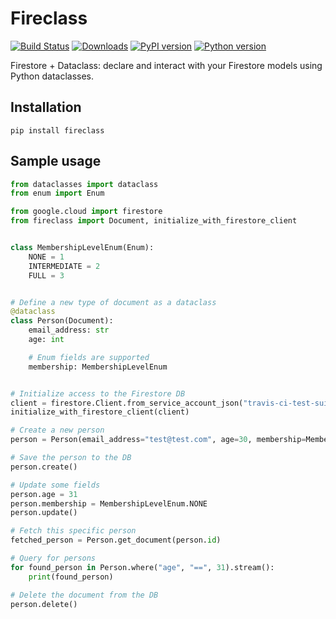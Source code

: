 # Fireclass

[![Build Status](https://travis-ci.org/nabla-c0d3/fireclass.svg?branch=release)](https://travis-ci.org/nabla-c0d3/fireclass)
[![Downloads](https://pepy.tech/badge/fireclass)](https://pepy.tech/badge/fireclass)
[![PyPI version](https://img.shields.io/pypi/v/fireclass.svg)](https://pypi.org/project/fireclass/)
[![Python version](https://img.shields.io/pypi/pyversions/fireclass.svg)](https://pypi.org/project/fireclass/)

Firestore + Dataclass: declare and interact with your Firestore models using Python dataclasses.

## Installation

`pip install fireclass`

## Sample usage

```python
from dataclasses import dataclass
from enum import Enum

from google.cloud import firestore
from fireclass import Document, initialize_with_firestore_client


class MembershipLevelEnum(Enum):
    NONE = 1
    INTERMEDIATE = 2
    FULL = 3


# Define a new type of document as a dataclass
@dataclass
class Person(Document):
    email_address: str
    age: int

    # Enum fields are supported
    membership: MembershipLevelEnum


# Initialize access to the Firestore DB
client = firestore.Client.from_service_account_json("travis-ci-test-suite-service-account.json")
initialize_with_firestore_client(client)

# Create a new person
person = Person(email_address="test@test.com", age=30, membership=MembershipLevelEnum.INTERMEDIATE)

# Save the person to the DB
person.create()

# Update some fields
person.age = 31
person.membership = MembershipLevelEnum.NONE
person.update()

# Fetch this specific person
fetched_person = Person.get_document(person.id)

# Query for persons
for found_person in Person.where("age", "==", 31).stream():
    print(found_person)

# Delete the document from the DB
person.delete()
```
